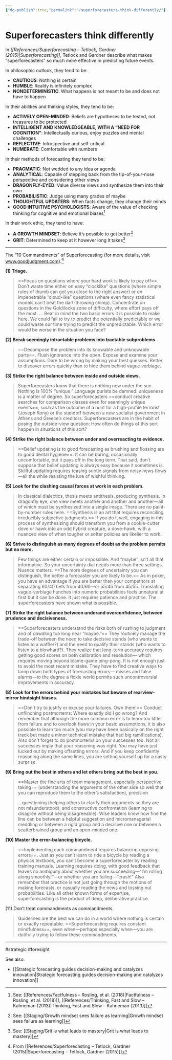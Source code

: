 ```yaml
---
{"dg-publish":true,"permalink":"/superforecasters-think-differently/"}
---
```


# Superforecasters think differently

In *[[References/Superforecasting – Tetlock, Gardner (2015)\|Superforecasting]]*, Tetlock and Gardner describe what makes “superforecasters” so much more effective in predicting future events.

In philosophic outlook, they tend to be: 
- **CAUTIOUS**: Nothing is certain 
- **HUMBLE**: Reality is infinitely complex 
- **NONDETERMINISTIC**: What happens is not meant to be and does not have to happen

In their abilities and thinking styles, they tend to be: 
- **ACTIVELY OPEN-MINDED**: Beliefs are hypotheses to be tested, not treasures to be protected 
- **INTELLIGENT AND KNOWLEDGEABLE, WITH A “NEED FOR COGNITION”**: Intellectually curious, enjoy puzzles and mental challenges 
- **REFLECTIVE**: Introspective and self-critical 
- **NUMERATE**: Comfortable with numbers

In their methods of forecasting they tend to be: 
- **PRAGMATIC**: Not wedded to any idea or agenda 
- **ANALYTICAL**: Capable of stepping back from the tip-of-your-nose perspective and considering other views 
- **DRAGONFLY-EYED**: Value diverse views and synthesize them into their own 
- **PROBABILISTIC**: Judge using many grades of maybe 
- **THOUGHTFUL UPDATERS**: When facts change, they change their minds 
- **GOOD INTUITIVE PSYCHOLOGISTS**: Aware of the value of checking thinking for cognitive and emotional biases[^1]

In their work ethic, they tend to have: 
- **A GROWTH MINDSET**: Believe it’s possible to get better[^2]
- **GRIT**: Determined to keep at it however long it takes[^3]

---

The “10 Commandments” of Superforecasting (for more details, visit www.goodjudgment.com).[^4]

**(1) Triage.**

> ==Focus on questions where your hard work is likely to pay off==. Don’t waste time either on easy “clocklike” questions (where simple rules of thumb can get you close to the right answer) or on impenetrable “cloud-like” questions (where even fancy statistical models can’t beat the dart-throwing chimp). Concentrate on questions in the Goldilocks zone of difficulty, where effort pays off the most.
> …
> Bear in mind the two basic errors it is possible to make here. We could fail to try to predict the potentially predictable or we could waste our time trying to predict the unpredictable. Which error would be worse in the situation you face?

**(2) Break seemingly intractable problems into tractable subproblems.**

> ==Decompose the problem into its knowable and unknowable parts==. Flush ignorance into the open. Expose and examine your assumptions. Dare to be wrong by making your best guesses. Better to discover errors quickly than to hide them behind vague verbiage.

**(3) Strike the right balance between inside and outside views.**

> Superforecasters know that there is nothing new under the sun. Nothing is 100% “unique.” Language purists be damned: uniqueness is a matter of degree. So superforecasters ==conduct creative searches for comparison classes even for seemingly unique events==, such as the outcome of a hunt for a high-profile terrorist (Joseph Kony) or the standoff between a new socialist government in Athens and Greece’s creditors. Superforecasters are in the habit of posing the outside-view question: How often do things of this sort happen in situations of this sort?

**(4) Strike the right balance between under and overreacting to evidence.**

> ==Belief updating is to good forecasting as brushing and flossing are to good dental hygiene==. It can be boring, occasionally uncomfortable, but it pays off in the long term. That said, don’t suppose that belief updating is always easy because it sometimes is. Skillful updating requires teasing subtle signals from noisy news flows—all the while resisting the lure of wishful thinking.

**(5) Look for the clashing causal forces at work in each problem.**

> In classical dialectics, thesis meets antithesis, producing synthesis. In dragonfly eye, one view meets another and another and another—all of which must be synthesized into a single image. There are no paint-by-number rules here. ==Synthesis is an art that requires reconciling irreducibly subjective judgments.== If you do it well, engaging in this process of synthesizing should transform you from a cookie-cutter dove or hawk into an odd hybrid creature, a dove-hawk, with a nuanced view of when tougher or softer policies are likelier to work. 

**(6) Strive to distinguish as many degrees of doubt as the problem permits but no more.**

> Few things are either certain or impossible. And “maybe” isn’t all that informative. So your uncertainty dial needs more than three settings. Nuance matters. ==The more degrees of uncertainty you can distinguish, the better a forecaster you are likely to be.== As in poker, you have an advantage if you are better than your competitors at separating 60/40 bets from 40/60—or 55/45 from 45/55. Translating vague-verbiage hunches into numeric probabilities feels unnatural at first but it can be done. It just requires patience and practice. The superforecasters have shown what is possible.

**(7) Strike the right balance between underand overconfidence, between prudence and decisiveness.**

> ==Superforecasters understand the risks both of rushing to judgment and of dawdling too long near “maybe.”== They routinely manage the trade-off between the need to take decisive stands (who wants to listen to a waffler?) and the need to qualify their stands (who wants to listen to a blowhard?). They realize that long-term accuracy requires getting good scores on both calibration and resolution— which requires moving beyond blame-game ping-pong. It is not enough just to avoid the most recent mistake. They have to find creative ways to tamp down both types of forecasting errors— misses and false alarms—to the degree a fickle world permits such uncontroversial improvements in accuracy.

**(8) Look for the errors behind your mistakes but beware of rearview-mirror hindsight biases.**

> ==Don’t try to justify or excuse your failures. Own them!== Conduct unflinching postmortems: Where exactly did I go wrong? And remember that although the more common error is to learn too little from failure and to overlook flaws in your basic assumptions, it is also possible to learn too much (you may have been basically on the right track but made a minor technical mistake that had big ramifications). Also don’t forget to do postmortems on your successes too. Not all successes imply that your reasoning was right. You may have just lucked out by making offsetting errors. And if you keep confidently reasoning along the same lines, you are setting yourself up for a nasty surprise.

**(9) Bring out the best in others and let others bring out the best in you.**

> ==Master the fine arts of team management, especially perspective taking== (understanding the arguments of the other side so well that you can reproduce them to the other’s satisfaction), precision
> 
> …questioning (helping others to clarify their arguments so they are not misunderstood), and constructive confrontation (learning to disagree without being disagreeable). Wise leaders know how fine the line can be between a helpful suggestion and micromanagerial meddling or between a rigid group and a decisive one or between a scatterbrained group and an open-minded one.

**(10) Master the error-balancing bicycle.**

> ==Implementing each commandment requires balancing opposing errors==. Just as you can’t learn to ride a bicycle by reading a physics textbook, you can’t become a superforecaster by reading training manuals. Learning requires doing, with good feedback that leaves no ambiguity about whether you are succeeding—“I’m rolling along smoothly!”—or whether you are failing—“crash!” Also remember that practice is not just going through the motions of making forecasts, or casually reading the news and tossing out probabilities. Like all other known forms of expertise, superforecasting is the product of deep, deliberative practice.

(11) Don’t treat commandments as commandments.

> Guidelines are the best we can do in a world where nothing is certain or exactly repeatable. ==Superforecasting requires constant mindfulness==, even when—perhaps especially when—you are dutifully trying to follow these commandments.


---
#strategic #foresight 

See also:
- [[Strategic forecasting guides decision-making and catalyzes innovation\|Strategic forecasting guides decision-making and catalyzes innovation]]

[^1]: See: [[References/Factfulness – Rosling, et al. (2018)\|Factfulness – Rosling, et al. (2018)]], [[References/Thinking, Fast and Slow – Kahneman (2013)\|Thinking, Fast and Slow – Kahneman (2013)]]
[^2]: See: [[Staging/Growth mindset sees failure as learning\|Growth mindset sees failure as learning]]
[^3]: See: [[Staging/Grit is what leads to mastery\|Grit is what leads to mastery]]
[^4]: From [[References/Superforecasting – Tetlock, Gardner (2015)\|Superforecasting – Tetlock, Gardner (2015)]]
